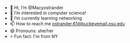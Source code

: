 - 👋 Hi, I’m @Macyostrander
- 👀 I’m interested in computer science!
- 🌱 I’m currently learning networking
- 📫 How to reach me ostrander.61@buckeyemail.osu.edu
- 😄 Pronouns: she/her
- ⚡ Fun fact: I'm from NY

<!---
Macyostrander/Macyostrander is a ✨ special ✨ repository because its `README.md` (this file) appears on your GitHub profile.
You can click the Preview link to take a look at your changes.
--->
